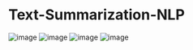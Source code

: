 # Text-Summarization-NLP
![image](https://user-images.githubusercontent.com/91520773/177173223-b17ea091-5c23-4433-8ff6-096bca4ff1fe.png)
![image](https://user-images.githubusercontent.com/91520773/177173688-ae9b7edb-4161-426f-a869-854602d5f345.png)
![image](https://user-images.githubusercontent.com/91520773/182844749-6b9d6677-7002-4528-b6de-6f6e37df907d.png)
![image](https://user-images.githubusercontent.com/91520773/182844945-d460ccfa-b346-4272-909d-d8fb81142de2.png)
